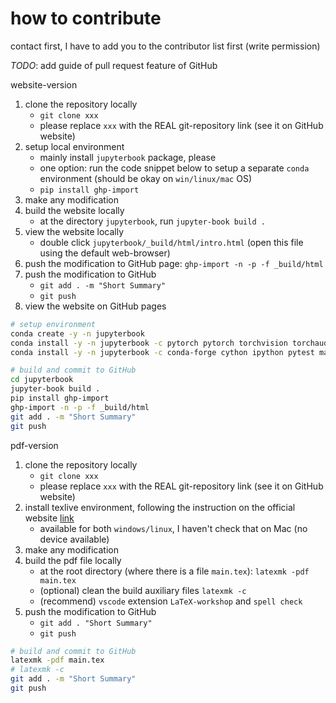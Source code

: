# how to contribute

contact first, I have to add you to the contributor list first (write permission)

*TODO*: add guide of pull request feature of GitHub

website-version

1. clone the repository locally
   * `git clone xxx`
   * please replace `xxx` with the REAL git-repository link (see it on GitHub website)
2. setup local environment
   * mainly install `jupyterbook` package, please
   * one option: run the code snippet below to setup a separate `conda` environment (should be okay on `win/linux/mac` OS)
   * `pip install ghp-import`
3. make any modification
4. build the website locally
   * at the directory `jupyterbook`, run `jupyter-book build .`
5. view the website locally
   * double click `jupyterbook/_build/html/intro.html` (open this file using the default web-browser)
6. push the modification to GitHub page: `ghp-import -n -p -f _build/html`
7. push the modification to GitHub
   * `git add . -m "Short Summary"`
   * `git push`
8. view the website on GitHub pages

```bash
# setup environment
conda create -y -n jupyterbook
conda install -y -n jupyterbook -c pytorch pytorch torchvision torchaudio cpuonly
conda install -y -n jupyterbook -c conda-forge cython ipython pytest matplotlib h5py pandas pylint jupyterlab pillow protobuf scipy requests tqdm lxml opt_einsum jupyter-book
```

```bash
# build and commit to GitHub
cd jupyterbook
jupyter-book build .
pip install ghp-import
ghp-import -n -p -f _build/html
git add . -m "Short Summary"
git push
```

pdf-version

1. clone the repository locally
   * `git clone xxx`
   * please replace `xxx` with the REAL git-repository link (see it on GitHub website)
2. install texlive environment, following the instruction on the official website [link](https://tug.org/texlive/acquire-netinstall.html)
   * available for both `windows/linux`, I haven't check that on Mac (no device available)
3. make any modification
4. build the pdf file locally
   * at the root directory (where there is a file `main.tex`): `latexmk -pdf main.tex`
   * (optional) clean the build auxiliary files `latexmk -c`
   * (recommend) `vscode` extension `LaTeX-workshop` and `spell check`
5. push the modification to GitHub
   * `git add . "Short Summary"`
   * `git push`

```bash
# build and commit to GitHub
latexmk -pdf main.tex
# latexmk -c
git add . -m "Short Summary"
git push
```
